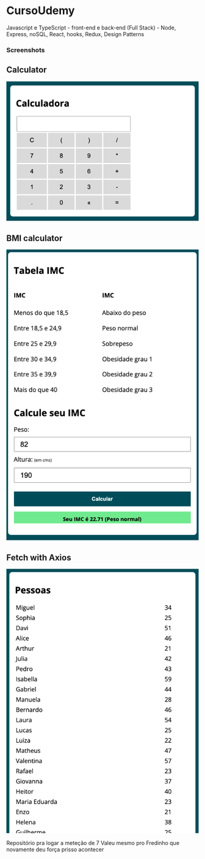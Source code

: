 # CursoUdemy
Javascript e TypeScript - front-end e back-end (Full Stack) - Node, Express, noSQL, React, hooks, Redux, Design Patterns

### Screenshots

Calculator
 -------------------------------------------------------------------------------------------------------------------------------------------------------------
![](cursoJS/screenshots/calculator.png)


BMI calculator
 -------------------------------------------------------------------------------------------------------------------------------------------------------------
![](cursoJS/screenshots/BMI.png)


Fetch with Axios
 -------------------------------------------------------------------------------------------------------------------------------------------------------------
![](cursoJS/screenshots/fetch-axios.png)


Repositório pra logar a meteção de 7
Valeu mesmo pro Fredinho que novamente deu força prisso acontecer
